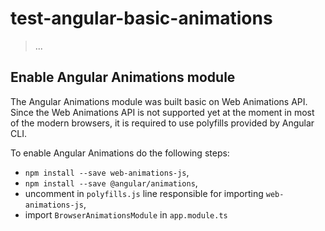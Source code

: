 # test-angular-basic-animations

> ...

## Enable Angular Animations module

The Angular Animations module was built basic on Web Animations API.
Since the Web Animations API is not supported yet at the moment in most of the modern browsers, it is required to use polyfills provided by Angular CLI.

To enable Angular Animations do the following steps:

- `npm install --save web-animations-js`,
- `npm install --save @angular/animations`,
- uncomment in `polyfills.js` line responsible for importing `web-animations-js`,
- import `BrowserAnimationsModule` in `app.module.ts`
